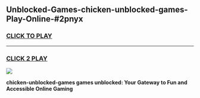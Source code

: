 
## Unblocked-Games-chicken-unblocked-games-Play-Online-#2pnyx
<h3>
<a href="https://premium.freeplayer.one?title=chicken-unblocked-games&ref=27F">CLICK TO PLAY</a></h3>
<hr>

<h3>
<a href="https://premium.freeplayer.one?title=chicken-unblocked-games&ref=27F">CLICK 2 PLAY</a>
  
</h3>

<a href="https://premium.freeplayer.one?title=chicken-unblocked-games&ref=27F"><img src="https://clearcache.store/games.png"></a>


**chicken-unblocked-games games unblocked: Your Gateway to Fun and Accessible Online Gaming**
